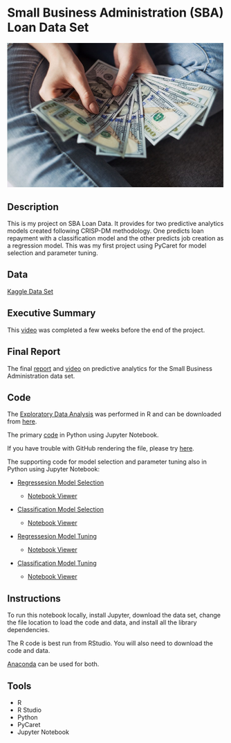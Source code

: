 # Small Business Administration (SBA) Loan Data Set

<img src="images/loan.jpg" width ="500">

## Description

This is my project on SBA Loan Data. It provides for two predictive analytics models created following CRISP-DM methodology. One predicts loan repayment with a classification model and the other predicts job creation as a regression model. This was my first project using PyCaret for model selection and parameter tuning.

## Data

[Kaggle Data Set](https://www.kaggle.com/larsen0966/sba-loans-case-data-set)

## Executive Summary

This [video](https://youtu.be/G62wqCy5P1Y) was completed a few weeks before the end of the project.

## Final Report

The final [report](docs/FinalReport.pdf) and [video](https://youtu.be/6TPM5XNQz30) on predictive analytics for the Small Business Administration data set.

## Code

The [Exploratory Data Analysis](https://sdloyd.github.io/SBALoan/eda/630Project.html) was performed in R and can be downloaded from [here](eda/630Project.R).

The primary [code](https://github.com/SDLoyd/SBALoan/blob/main/code/FinalProject.ipynb) in Python using Jupyter Notebook.

If you have trouble with GitHub rendering the file, please try [here](https://nbviewer.jupyter.org/github/SDLoyd/SBALoan/blob/main/code/FinalProject.ipynb).

The supporting code for model selection and parameter tuning also in Python using Jupyter Notebook:

* [Regressesion Model Selection](https://github.com/SDLoyd/SBALoan/blob/main/supplemental_code/Pycaret_Reg.ipynb)  
  * [Notebook Viewer](https://nbviewer.jupyter.org/github/SDLoyd/SBALoan/blob/main/supplemental_code/Pycaret_Reg.ipynb)

* [Classification Model Selection](https://github.com/SDLoyd/SBALoan/blob/main/supplemental_code/Pycaret_Cat.ipynb)  
  * [Notebook Viewer](https://nbviewer.jupyter.org/github/SDLoyd/SBALoan/blob/main/supplemental_code/Pycaret_Cat.ipynb)

* [Regressesion Model Tuning](https://github.com/SDLoyd/SBALoan/blob/main/supplemental_code/Pycaret_Reg_Tuning.ipynb)  
  * [Notebook Viewer](https://nbviewer.jupyter.org/github/SDLoyd/SBALoan/blob/main/supplemental_code/Pycaret_Reg_Tuning.ipynb)

* [Classification Model Tuning](https://github.com/SDLoyd/SBALoan/blob/main/supplemental_code/PyCaret_Cat_Tuning.ipynb)  
  * [Notebook Viewer](https://nbviewer.jupyter.org/github/SDLoyd/SBALoan/blob/main/supplemental_code/PyCaret_Cat_Tuning.ipynb)

## Instructions

To run this notebook locally, install Jupyter, download the data set, change the file location to load the code and data, and install all the library dependencies.

The R code is best run from RStudio. You will also need to download the code and data.

[Anaconda](https://www.anaconda.com/) can be used for both.

## Tools

* R
* R Studio
* Python
* PyCaret
* Jupyter Notebook

